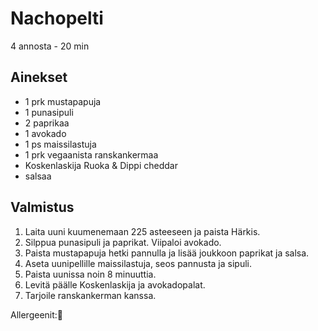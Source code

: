 # Nachopelti
4 annosta - 20 min


## Ainekset
- 1 prk mustapapuja
- 1 punasipuli
- 2 paprikaa
- 1 avokado
- 1 ps maissilastuja
- 1 prk vegaanista ranskankermaa
- Koskenlaskija Ruoka & Dippi cheddar
- salsaa


## Valmistus
1. Laita uuni kuumenemaan 225 asteeseen ja paista Härkis.
2. Silppua punasipuli ja paprikat. Viipaloi avokado.
3. Paista mustapapuja hetki pannulla ja lisää joukkoon paprikat ja salsa.
4. Aseta uunipellille maissilastuja, seos pannusta ja sipuli.
4. Paista uunissa noin 8 minuuttia.
5. Levitä päälle Koskenlaskija ja avokadopalat.
6. Tarjoile ranskankerman kanssa.

Allergeenit:🥛

